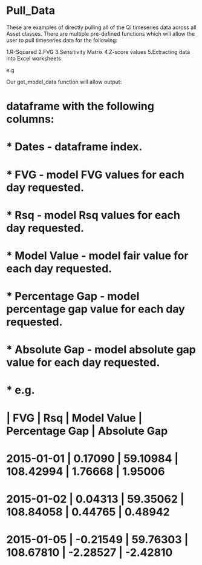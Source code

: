 # Pull_Data

These are examples of directly pulling all of the Qi timeseries data across all Asset classes. There are multiple pre-defined functions which will allow the user to pull timeseries data for the following:

 1.R-Squared
 2.FVG
 3.Sensitivity Matrix
 4.Z-score values
 5.Extracting data into Excel worksheets
 
 
 e.g
 
 Our get_model_data function will allow output:
 
 
#         dataframe with the following columns:
#               * Dates - dataframe index. 
#               * FVG - model FVG values for each day requested. 
#               * Rsq - model Rsq values for each day requested.
#               * Model Value - model fair value for each day requested.
#               * Percentage Gap - model percentage gap value for each day requested. 
#               * Absolute Gap - model absolute gap value for each day requested. 
#               * e.g.
#
#                            | FVG      | Rsq      | Model Value | Percentage Gap | Absolute Gap
#                 2015-01-01 | 0.17090  | 59.10984 | 108.42994   | 1.76668        | 1.95006
#                 2015-01-02 | 0.04313  | 59.35062 | 108.84058   | 0.44765        | 0.48942
#                 2015-01-05 | -0.21549 | 59.76303 | 108.67810   | -2.28527       | -2.42810   
 
